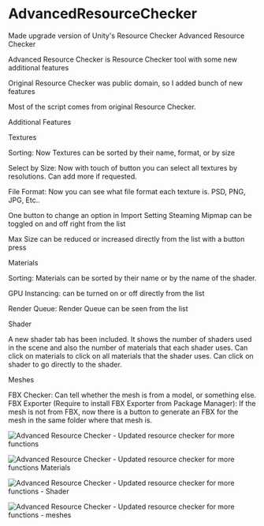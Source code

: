 # AdvancedResourceChecker
Made upgrade version of Unity's Resource Checker
Advanced Resource Checker

Advanced Resource Checker is Resource Checker tool with some new additional features

Original Resource Checker was public domain, so I added bunch of new features



Most of the script comes from original Resource Checker.


Additional Features



Textures

Sorting: Now Textures can be sorted by their name, format, or by size

Select by Size: Now with touch of button you can select all textures by resolutions. Can add more if requested.

File Format: Now you can see what file format each texture is. PSD, PNG, JPG, Etc..

One button to change an option in Import Setting Steaming Mipmap can be toggled on and off right from the list

Max Size can be reduced or increased directly from the list with a button press



Materials

Sorting: Materials can be sorted by their name or by the name of the shader.

GPU Instancing: can be turned on or off directly from the list

Render Queue: Render Queue can be seen from the list



Shader

A new shader tab has been included. It shows the number of shaders used in the scene and also the number of materials that each shader uses.
Can click on materials to click on all materials that the shader uses.
Can click on shader to go directly to the shader.



Meshes

FBX Checker: Can tell whether the mesh is from a model, or something else.
FBX Exporter (Require to install FBX Exporter from Package Manager): If the mesh is not from FBX, now there is a button to generate an FBX for the mesh in the same folder where that mesh is. 

![Advanced Resource Checker - Updated resource checker for more functions](https://github.com/Nayatrei/AdvancedResourceChecker/assets/36463159/1c83a2a9-db4c-44fb-9ab8-822cdc2d962e)

![Advanced Resource Checker - Updated resource checker for more functions Materials](https://github.com/Nayatrei/AdvancedResourceChecker/assets/36463159/6aca8d53-a890-43e9-88c1-50e70a827b0f)

![Advanced Resource Checker - Updated resource checker for more functions - Shader](https://github.com/Nayatrei/AdvancedResourceChecker/assets/36463159/6d198eee-660c-4767-99d2-209fa1cb180a)

![Advanced Resource Checker - Updated resource checker for more functions - meshes](https://github.com/Nayatrei/AdvancedResourceChecker/assets/36463159/36a77225-b32d-4800-9946-b81d7eef6e1d)

